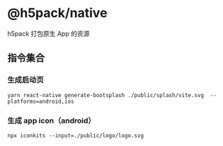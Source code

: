 # @h5pack/native

h5pack 打包原生 App 的资源

## 指令集合

### 生成启动页

```
yarn react-native generate-bootsplash ./public/splash/vite.svg  --platforms=android,ios
```

### 生成 app icon（android）

```
npx iconkits --input=./public/logo/logo.svg
```
